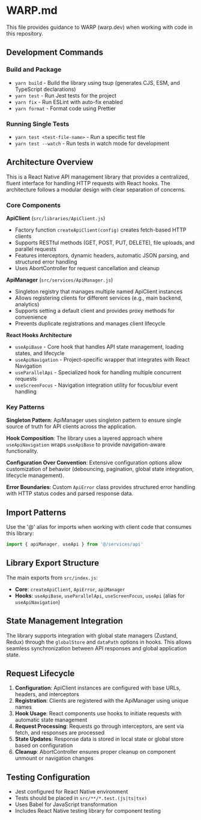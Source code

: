 # WARP.md

This file provides guidance to WARP (warp.dev) when working with code in this repository.

## Development Commands

### Build and Package
- `yarn build` - Build the library using tsup (generates CJS, ESM, and TypeScript declarations)
- `yarn test` - Run Jest tests for the project
- `yarn fix` - Run ESLint with auto-fix enabled
- `yarn format` - Format code using Prettier

### Running Single Tests
- `yarn test <test-file-name>` - Run a specific test file
- `yarn test --watch` - Run tests in watch mode for development

## Architecture Overview

This is a React Native API management library that provides a centralized, fluent interface for handling HTTP requests with React hooks. The architecture follows a modular design with clear separation of concerns.

### Core Components

**ApiClient** (`src/libraries/ApiClient.js`)
- Factory function `createApiClient(config)` creates fetch-based HTTP clients
- Supports RESTful methods (GET, POST, PUT, DELETE), file uploads, and parallel requests
- Features interceptors, dynamic headers, automatic JSON parsing, and structured error handling
- Uses AbortController for request cancellation and cleanup

**ApiManager** (`src/services/ApiManager.js`)
- Singleton registry that manages multiple named ApiClient instances
- Allows registering clients for different services (e.g., main backend, analytics)
- Supports setting a default client and provides proxy methods for convenience
- Prevents duplicate registrations and manages client lifecycle

**React Hooks Architecture**
- `useApiBase` - Core hook that handles API state management, loading states, and lifecycle
- `useApiNavigation` - Project-specific wrapper that integrates with React Navigation
- `useParallelApi` - Specialized hook for handling multiple concurrent requests
- `useScreenFocus` - Navigation integration utility for focus/blur event handling

### Key Patterns

**Singleton Pattern**: ApiManager uses singleton pattern to ensure single source of truth for API clients across the application.

**Hook Composition**: The library uses a layered approach where `useApiNavigation` wraps `useApiBase` to provide navigation-aware functionality.

**Configuration Over Convention**: Extensive configuration options allow customization of behavior (debouncing, pagination, global state integration, lifecycle management).

**Error Boundaries**: Custom `ApiError` class provides structured error handling with HTTP status codes and parsed response data.

## Import Patterns

Use the '@' alias for imports when working with client code that consumes this library:
```javascript
import { apiManager, useApi } from '@/services/api'
```

## Library Export Structure

The main exports from `src/index.js`:
- **Core**: `createApiClient`, `ApiError`, `apiManager`
- **Hooks**: `useApiBase`, `useParallelApi`, `useScreenFocus`, `useApi` (alias for `useApiNavigation`)

## State Management Integration

The library supports integration with global state managers (Zustand, Redux) through the `globalStore` and `dataPath` options in hooks. This allows seamless synchronization between API responses and global application state.

## Request Lifecycle

1. **Configuration**: ApiClient instances are configured with base URLs, headers, and interceptors
2. **Registration**: Clients are registered with the ApiManager using unique names
3. **Hook Usage**: React components use hooks to initiate requests with automatic state management
4. **Request Processing**: Requests go through interceptors, are sent via fetch, and responses are processed
5. **State Updates**: Response data is stored in local state or global store based on configuration
6. **Cleanup**: AbortController ensures proper cleanup on component unmount or navigation changes

## Testing Configuration

- Jest configured for React Native environment
- Tests should be placed in `src/**/*.test.(js|ts|tsx)`
- Uses Babel for JavaScript transformation
- Includes React Native testing library for component testing